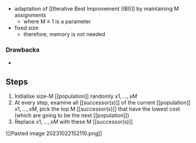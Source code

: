 - adaptation of [[Iterative Best Improvement (IBI)]] by maintaining M assignments
	- where M ≥ 1 is a parameter
- fixed size 
	- therefore, memory is not needed
### Drawbacks
- 
## Steps
1. Initialise size-M [[population]] randomly $x1,...,xM$
2. At every step, examine all [[successor(s)]] of the current [[population]] $x1,...,xM$, pick the top M [[successor(s)]] that have the lowest cost (which are going to be the next [[population]])
3. Replace $x1,...,xM$ with these M [[successor(s)]]

![[Pasted image 20231022152110.png]]